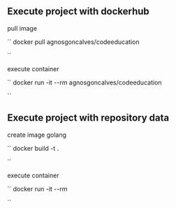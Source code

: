 ## Execute project with dockerhub

pull image

``
docker pull agnosgoncalves/codeeducation

``

execute container

``
docker run -it --rm agnosgoncalves/codeeducation

``

## Execute project with repository data

create image golang

``
docker build -t <imagename> .

``

execute container

``
docker run -it --rm <imagename>

``
